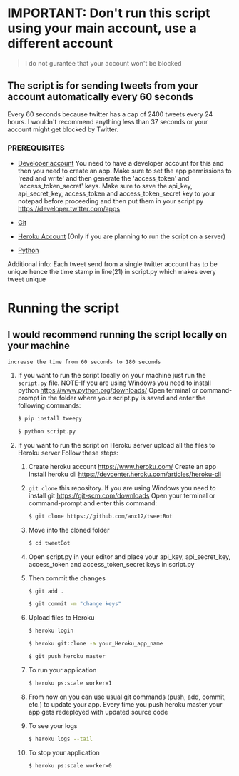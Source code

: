 # IMPORTANT: Don't run this script using your main account, use a different account
> I do not gurantee that your account won't be blocked

## The script is for sending tweets from your account automatically every 60 seconds

Every 60 seconds because twitter has a cap of 2400 tweets every 24 hours.
I wouldn't recommend anything less than 37 seconds or your account might get blocked by Twitter.

### PREREQUISITES
* [Developer account](https://developer.twitter.com/apps) You need to have a developer account for this and then you need to create an app. Make sure to set the app permissions to 'read and write' and then generate the 'access_token' and 
'access_token_secret' keys. 
Make sure to save the api_key, api_secret_key, access_token and access_token_secret key to your notepad before proceeding and then put them in your script.py
https://developer.twitter.com/apps

* [Git](https://git-scm.com/downloads)

* [Heroku Account](https://www.heroku.com/) (Only if you are planning to run the script on a server)

* [Python](https://www.python.org/downloads/)


Additional info: Each tweet send from a single twitter account has to be unique hence the time stamp in line(21) in script.py which makes every tweet unique


# Running the script
## I would recommend running the script locally on your machine

   ```If you do plan to run the script on a server then
   increase the time from 60 seconds to 180 seconds
   ```

1. If you want to run the script locally on your machine just run the ```script.py``` file.
   NOTE-If you are using Windows you need to install python https://www.python.org/downloads/
   Open terminal or command-prompt in the folder where your script.py is saved and enter the following commands:
   ```bash
   $ pip install tweepy
   ```
   ```bash
   $ python script.py
   ```

2. If you want to run the script on Heroku server upload all the files to Heroku server
   Follow these steps:
   1. Create heroku account https://www.heroku.com/
      Create an app
      Install heroku cli https://devcenter.heroku.com/articles/heroku-cli

   2. ```git clone``` this repository. 
      If you are using Windows you need to install git https://git-scm.com/downloads
      Open your terminal or command-prompt and enter this command:
      ```bash
      $ git clone https://github.com/anx12/tweetBot
      ```
   
   3. Move into the cloned folder
      ```bash
      $ cd tweetBot
      ```
      
   4. Open script.py in your editor and place your api_key, api_secret_key, 
      access_token and access_token_secret keys in script.py
   
   5. Then commit the changes 
      ```bash
      $ git add .
      ```
      ```bash
      $ git commit -m "change keys"
      ```
      
   6. Upload files to Heroku
      ```bash
      $ heroku login
      ```
      ```bash
      $ heroku git:clone -a your_Heroku_app_name
      ```
      ```bash
      $ git push heroku master
      ```
      
   7. To run your application
      ```bash
      $ heroku ps:scale worker=1
      ```
      
   8. From now on you can use usual git commands (push, add, commit, etc.) to update your app. 
      Every time you push heroku master your app gets redeployed with updated source code
      
   9. To see your logs
      ```bash
      $ heroku logs --tail
      ```
      
   10. To stop your application
       ```bash
       $ heroku ps:scale worker=0
       ```
     
      
   

